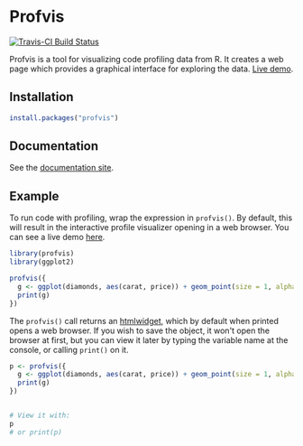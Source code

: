 Profvis
=======

[![Travis-CI Build Status](https://travis-ci.org/rstudio/profvis.svg?branch=master)](https://travis-ci.org/rstudio/profvis)

Profvis is a tool for visualizing code profiling data from R. It creates a web page which provides a graphical interface for exploring the data. [Live demo](http://rstudio.github.io/profvis/livedemo.html).


## Installation

```R
install.packages("profvis")
```

## Documentation

See the [documentation site](https://rstudio.github.io/profvis/).

## Example

To run code with profiling, wrap the expression in `profvis()`. By default, this will result in the interactive profile visualizer opening in a web browser. You can see a live demo [here](http://rstudio.github.io/profvis/livedemo.html).

```R
library(profvis)
library(ggplot2)

profvis({
  g <- ggplot(diamonds, aes(carat, price)) + geom_point(size = 1, alpha = 0.2)
  print(g)
})
```


The `profvis()` call returns an [htmlwidget](http://www.htmlwidgets.org/), which by default when printed opens a web browser. If you wish to save the object, it won't open the browser at first, but you can view it later by typing the variable name at the console, or calling `print()` on it.

```R
p <- profvis({
  g <- ggplot(diamonds, aes(carat, price)) + geom_point(size = 1, alpha = 0.2)
  print(g)
})


# View it with:
p
# or print(p)
```
